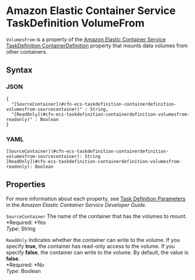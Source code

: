 # Amazon Elastic Container Service TaskDefinition VolumeFrom<a name="aws-properties-ecs-taskdefinition-containerdefinitions-volumesfrom"></a>

`VolumesFrom` is a property of the [Amazon Elastic Container Service TaskDefinition ContainerDefinition](aws-properties-ecs-taskdefinition-containerdefinitions.md) property that mounts data volumes from other containers\.

## Syntax<a name="w3ab2c21c14d744b5"></a>

### JSON<a name="aws-properties-ecs-taskdefinition-containerdefinitions-volumesfrom-syntax.json"></a>

```
{
  "[SourceContainer](#cfn-ecs-taskdefinition-containerdefinition-volumesfrom-sourcecontainer)" : String,
  "[ReadOnly](#cfn-ecs-taskdefinition-containerdefinition-volumesfrom-readonly)" : Boolean
}
```

### YAML<a name="aws-properties-ecs-taskdefinition-containerdefinitions-volumesfrom-syntax.yaml"></a>

```
[SourceContainer](#cfn-ecs-taskdefinition-containerdefinition-volumesfrom-sourcecontainer): String
[ReadOnly](#cfn-ecs-taskdefinition-containerdefinition-volumesfrom-readonly): Boolean
```

## Properties<a name="w3ab2c21c14d744b7"></a>

For more information about each property, see [Task Definition Parameters](http://docs.aws.amazon.com/AmazonECS/latest/developerguide//task_definition_parameters.html) in the *Amazon Elastic Container Service Developer Guide*\.

`SourceContainer`  <a name="cfn-ecs-taskdefinition-containerdefinition-volumesfrom-sourcecontainer"></a>
The name of the container that has the volumes to mount\.  
*Required: *Yes  
*Type*: String

`ReadOnly`  <a name="cfn-ecs-taskdefinition-containerdefinition-volumesfrom-readonly"></a>
Indicates whether the container can write to the volume\. If you specify **true**, the container has read\-only access to the volume\. If you specify **false**, the container can write to the volume\. By default, the value is **false**\.  
*Required: *No  
*Type*: Boolean